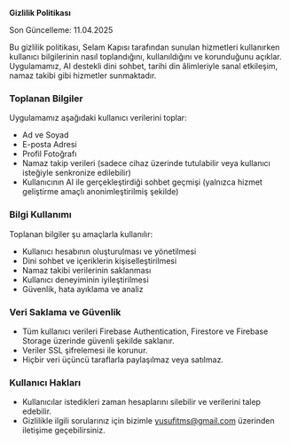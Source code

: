 **Gizlilik Politikası**

Son Güncelleme: 11.04.2025

Bu gizlilik politikası, Selam Kapısı  tarafından sunulan hizmetleri kullanırken kullanıcı bilgilerinin nasıl toplandığını, kullanıldığını ve korunduğunu açıklar. Uygulamamız, AI destekli dini sohbet, tarihi din âlimleriyle sanal etkileşim, namaz takibi gibi hizmetler sunmaktadır.

### Toplanan Bilgiler

Uygulamamız aşağıdaki kullanıcı verilerini toplar:

- Ad ve Soyad
- E-posta Adresi
- Profil Fotoğrafı
- Namaz takip verileri (sadece cihaz üzerinde tutulabilir veya kullanıcı isteğiyle senkronize edilebilir)
- Kullanıcının AI ile gerçekleştirdiği sohbet geçmişi (yalnızca hizmet geliştirme amaçlı anonimleştirilmiş şekilde)

### Bilgi Kullanımı

Toplanan bilgiler şu amaçlarla kullanılır:

- Kullanıcı hesabının oluşturulması ve yönetilmesi
- Dini sohbet ve içeriklerin kişiselleştirilmesi
- Namaz takibi verilerinin saklanması
- Kullanıcı deneyiminin iyileştirilmesi
- Güvenlik, hata ayıklama ve analiz

### Veri Saklama ve Güvenlik

- Tüm kullanıcı verileri Firebase Authentication, Firestore ve Firebase Storage üzerinde güvenli şekilde saklanır.
- Veriler SSL şifrelemesi ile korunur.
- Hiçbir veri üçüncü taraflarla paylaşılmaz veya satılmaz.

### Kullanıcı Hakları

- Kullanıcılar istedikleri zaman hesaplarını silebilir ve verilerini talep edebilir.
- Gizlilikle ilgili sorularınız için bizimle yusufitms@gmail.com üzerinden iletişime geçebilirsiniz.
